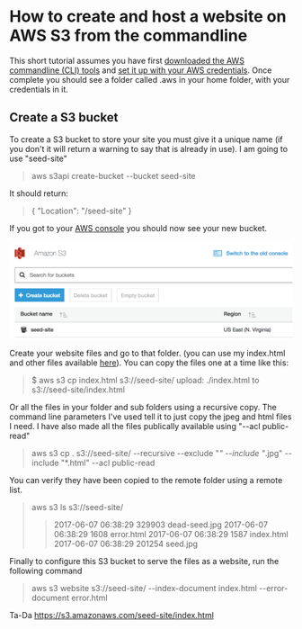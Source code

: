 
# How to create and host a website on AWS S3 from the commandline

This short tutorial assumes you have first [downloaded the AWS commandline (CLI) tools](http://docs.aws.amazon.com/cli/latest/userguide/installing.html) and [set it up with your AWS credentials](http://docs.aws.amazon.com/cli/latest/userguide/cli-chap-getting-started.html). Once complete you should see a folder called .aws in your home folder, with your credentials in it.

## Create a S3 bucket

To create a S3 bucket to store your site you must give it a unique name (if you don't it will return a warning to say that is already in use). I am going to use "seed-site"

> aws s3api create-bucket --bucket seed-site

It should return:

> {
>     "Location": "/seed-site"
> }

If you got to your [AWS console](https://console.aws.amazon.com/s3) you should now see your new bucket.

![AWS-S3-screenshot](https://github.com/brianom/aws-create-s3-website-commandline/blob/master/images/AWS-S3-screenshot.png)

Create your website files and go to that folder. (you can use my index.html and other files available [here](https://github.com/brianom/aws-create-s3-website-commandline)). You can copy the files one at a time like this:

> $ aws s3 cp index.html s3://seed-site/
> upload: ./index.html to s3://seed-site/index.html

Or all the files in your folder and sub folders using a recursive copy. The command line parameters I've used tell it to just copy the jpeg and html files I need. I have also made all the files publically available using "--acl public-read"

> aws s3 cp . s3://seed-site/ --recursive --exclude "*" --include "*.jpg" --include "*.html" --acl public-read

You can verify they have been copied to the remote folder using a remote list.

> aws s3 ls s3://seed-site/
>> 2017-06-07 06:38:29     329903 dead-seed.jpg
>> 2017-06-07 06:38:29       1608 error.html
>> 2017-06-07 06:38:29       1587 index.html
>> 2017-06-07 06:38:29     201254 seed.jpg

Finally to configure this S3 bucket to serve the files as a website, run the following command

> aws s3 website s3://seed-site/ --index-document index.html --error-document error.html

Ta-Da
https://s3.amazonaws.com/seed-site/index.html
